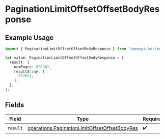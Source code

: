 # PaginationLimitOffsetOffsetBodyResponse

## Example Usage

```typescript
import { PaginationLimitOffsetOffsetBodyResponse } from "openapi/sdk/models/operations";

let value: PaginationLimitOffsetOffsetBodyResponse = {
  result: {
    numPages: 628982,
    resultArray: [
      872651,
    ],
  },
};
```

## Fields

| Field                                                                                                                 | Type                                                                                                                  | Required                                                                                                              | Description                                                                                                           |
| --------------------------------------------------------------------------------------------------------------------- | --------------------------------------------------------------------------------------------------------------------- | --------------------------------------------------------------------------------------------------------------------- | --------------------------------------------------------------------------------------------------------------------- |
| `result`                                                                                                              | [operations.PaginationLimitOffsetOffsetBodyRes](../../../sdk/models/operations/paginationlimitoffsetoffsetbodyres.md) | :heavy_check_mark:                                                                                                    | N/A                                                                                                                   |